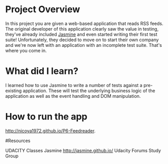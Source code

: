 # Project Overview

In this project you are given a web-based application that reads RSS feeds. The original developer of this application clearly saw the value in testing, they've already included [Jasmine](http://jasmine.github.io/) and even started writing their first test suite! Unfortunately, they decided to move on to start their own company and we're now left with an application with an incomplete test suite. That's where you come in.




# What did I learn?

I learned how to use Jasmine to write a number of tests against a pre-existing application. These will test the underlying business logic of the application as well as the event handling and DOM manipulation.

# How to run the app
http://nicoya1972.github.io/P6-Feedreader.

#Resources

UDACITY Classes
Jasmine http://jasmine.github.io/
Udacity Forums
Study Group



